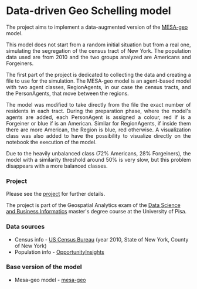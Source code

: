 # Data-driven Geo Schelling model

The project aims to implement a data-augmented version of the [MESA-geo](https://mesa-geo.readthedocs.io/en/latest/tutorials/intro_tutorial.html) model.

<p align="justify">This model does not start from a random initial situation but from a real one, simulating the segregation of the census tract of New York. 
The population data used are from 2010 and the two groups analyzed are Americans and Forgeiners.</p>

<p align="justify">The first part of the project is dedicated to collecting the data and creating a file to use for the simulation.  
The MESA-geo model is an agent-based model with two agent classes, RegionAgents, in our case the census tracts, and the PersonAgents, that move between the regions.</p> 

<p align="justify">The model was modified to take directly from the file the exact number of residents in each tract. During the preparation phase, where the model's agents are added, each PersonAgent is assigned a colour, red if is a Forgeiner or blue if is an American. Similar for RegionAgents, if inside them there are more American, the Region is blue, red otherwise. A visualization class was also added to have the possibility to visualize directly on the notebook the execution of the model.</p>

<p align="justify">Due to the heavily unbalanced class (72% Americans, 28% Forgeiners), the model with a similarity threshold around 50% is very slow, but this problem disappears with a more balanced classes.</p>

### Project 
Please see the [project](https://github.com/The-Saba/Geo-Schelling-model/blob/main/Data-driven%20Geo%20Schelling%20model.ipynb) for further details.

The project is part of the Geospatial Analytics exam of the [Data Science and Business Informatics](https://didattica.di.unipi.it/en/master-programme-in-data-science-and-business-informatics/) master's degree course at the University of Pisa.

### Data sources
* Census info - [US Census Bureau](https://www.census.gov/cgi-bin/geo/shapefiles/index.php?year=2010&layergroup=Census+Tracts) (year 2010, State of New York, County of New York)
* Population info - [OpportunityInsights](https://opportunityinsights.org/wp-content/uploads/2018/10/tract_covariates.csv "Direct download")

### Base version of the model
* Mesa-geo model - [mesa-geo](https://github.com/projectmesa/mesa-geo/tree/main/examples/geo_schelling_points)
